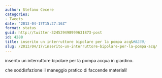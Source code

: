 ```yaml
---
author: Stefano Cecere
categories:
- Tweets
date: "2013-04-17T15:27:16Z"
format: status
guid: http://twitter-324529498999631873-post
id: 4288
title: inserito un interruttore bipolare per la pompa acq&#8230;
slug: /2013/04/17/inserito-un-interruttore-bipolare-per-la-pompa-acq/
---
```


inserito un interruttore bipolare per la pompa acqua in giardino.

che soddisfazione il maneggio pratico di faccende materiali!
